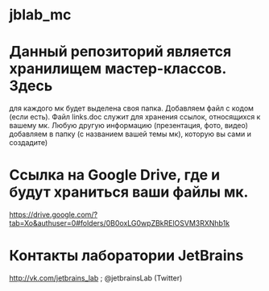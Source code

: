 # jblab_mc
# Данный репозиторий является хранилищем мастер-классов. Здесь
для каждого мк будет выделена своя папка. Добавляем файл с кодом (если есть).
Файл links.doc служит для хранения ссылок, относящихся к вашему мк. Любую другую информацию (презентация, фото, видео)
добавляем в папку (с названием вашей темы мк), которую вы сами и создадите)

# Ссылка на Google Drive, где и будут храниться ваши файлы мк.
https://drive.google.com/?tab=Xo&authuser=0#folders/0B0oxLG0wpZBkRElOSVM3RXNhb1k

# Контакты лаборатории JetBrains
http://vk.com/jetbrains_lab ;
@jetbrainsLab (Twitter)
